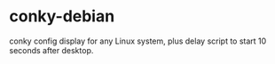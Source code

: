 # conky-debian
conky config display for any Linux system, plus delay script to start 10 seconds after desktop.
